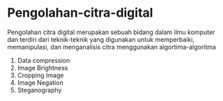 # Pengolahan-citra-digital
Pengolahan citra digital merupakan sebuah bidang dalam ilmu komputer dan terdiri dari teknik-teknik yang digunakan untuk memperbaiki, memanipulasi, dan menganalisis citra menggunakan algortima-algoritma
1. Data compression
2. Image Brightness
3. Cropping Image
4. Image Negation
5. Steganography

